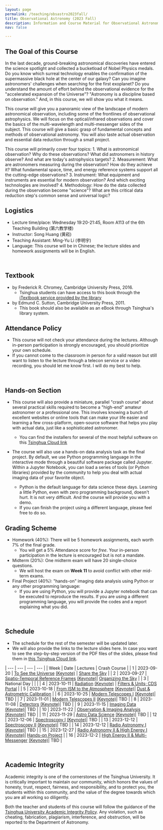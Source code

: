 ```yaml
---
layout: page
permalink: /teaching/obsastro2023fall/
title: Observational Astronomy (2023 Fall)
description: Information and Course Material for Observational Astronomy (30920023-90; 2023 Fall)
nav: false

---
```


## The Goal of this Course

In the last decade, ground-breaking astronomical discoveries have entered the science spotlight and collected a bucketload of Nobel Physics medals. Do you know which surreal technology enables the confirmation of the supermassive black hole at the center of our galaxy? Can you imagine astronomers' challenges when searching for the first exoplanet? Do you understand the amount of effort behind the observational evidence for the "accelerated expansion of the Universe"? "Astronomy is a discipline based on observation." And, in this course, we will show you what it means. 

This course will give you a panoramic view of the landscape of modern astronomical observation, including some of the frontlines of observational astrophysics. We will focus on the optical/infrared observations and cover the basics of the multi-wavelength and multi-messenger sides of the subject. This course will give a basic grasp of fundamental concepts and methods of observational astronomy. You will also taste actual observation and essential data reduction through a small project. 

This course will primarily cover four topics: 1. What is astronomical observation? Why do these observations? What did astronomers in history observe? And what are today's astrophysics targets? 2. Measurement: What are astronomers measuring during the observation? How do they achieve it? What fundamental space, time, and energy reference systems support all the cutting-edge observations? 3. Instrument: What equipment and instruments are essential for modern observation? And which exciting technologies are involved? 4. Methodology: How do the data collected during the observation become "science"? What are this critical data reduction step's common sense and universal logic?


## Logistics 

- Lecture time/place: Wednesday 19:20-21:45, Room A113 of the 6th Teaching Building (第六教学楼)
- Instructor: Song Huang (黄崧) 
- Teaching Assistant: Ming-Yu Li (李明宇)
- Language: This course will be in Chinese; the lecture slides and homework assignments will be in English.

<br>

## Textbook 

- [<To Measure the Sky: An Introduction to Observational Astronomy>](https://www.cambridge.org/highereducation/books/to-measure-the-sky/92996E5636A4EFD6562DF94AE947C908#overview) by Frederick R. Chromey, Cambridge University Press, 2016.
    - Tsinghua students can have access to this book through the [iTextbook service provided by the library](https://www.itextbook.cn/f/book/bookDetail?bookId=aedee3e3e130478aa41279b5625a102a)
- [<Observational Astronomy: Techniques and Instrumentation>](https://www.cambridge.org/us/universitypress/subjects/physics/observational-astronomy-techniques-and-instrumentation/observational-astronomy-techniques-and-instrumentation?format=HB&isbn=9781107010468#:~:text=This%20book%20is%20a%20comprehensive,of%20different%20types%20of%20instruments.) by Edmund C. Sutton, Cambridge University Press, 2011.
    - This book should also be available as an eBook through Tsinghua's library system.

## Attendance Policy 

- This course will not check your attendance during the lectures. Although in-person participation is strongly encouraged, you should prioritize your own schedule. 
- If you cannot come to the classroom in person for a valid reason but still want to listen to the lecture through a telecon service or a video recording, you should let me know first. I will do my best to help.

<br>

## Hands-on Section 

- This course will also provide a miniature, parallel "crash course" about several practical skills required to become a "high-end" amateur astronomer or a professional one. This involves knowing a bunch of excellent websites or online tools that can make your life easier and learning a few cross-platform, open-source software that helps you play with actual data, just like a sophisticated astronomer.
    - You can find the installers for several of the most helpful software on this [Tsinghua Cloud link](https://cloud.tsinghua.edu.cn/d/669cfad8531d4d16ab59/)

- The course will also use a hands-on data analysis task as the final project. By default, we use Python programming language in the interactive mode through a beautiful software package called Jupyter. Within a Jupyter Notebook, you can load a series of tools (or Python libraries) provided by the community to help you deal with actual imaging data of your favorite object. 
    - Python is the default language for data science these days. Learning a little Python, even with zero programming background, doesn't hurt. It is not very difficult. And the course will provide you with a demo. 
    - If you can finish the project using a different language, please feel free to do so. 

## Grading Scheme 

- Homework (40%): There will be 5 homework assignments, each worth 7% of the final grade.
    - You will get a 5% Attendance score for _free_. Your in-person participation in the lecture is encouraged but is not a mandate. 
- Midterm (20%): One midterm exam will have 20 single-choice questions.
    - We will host the exam on **Week 11** to avoid conflict with other mid-term exams.
- Final Project (40%): "hands-on" imaging data analysis using Python or any other programming language:
    - If you are using Python, you will provide a Jupyter notebook that can be executed to reproduce the results. 
    If you are using a different programming language, you will provide the codes and a report explaining what you did.

<br>

## Schedule 

- The schedule for the rest of the semester will be updated later. 
- We will also provide the links to the lecture slides here. In case you want to see the step-by-step version of the PDF files of the slides, please find them in [this Tsinghua Cloud link](https://cloud.tsinghua.edu.cn/d/6067e4d13d704e6aaa4a/). 

| --- | --- | --- | --- |
| Week | Date | Lectures | Crash Course |
| 1 | 2023-09-20 | [To See the Universe](https://cloud.tsinghua.edu.cn/f/a19d6d3654de42ab8669/) [(Keynote)](https://cloud.tsinghua.edu.cn/f/40a7a25ced0047fbb4ec/) | [Share the Sky](https://cloud.tsinghua.edu.cn/f/29c880961fb74e3587b5/) |
| 2 | 2023-09-27 | [Spatio-Temporal Reference Frames](https://cloud.tsinghua.edu.cn/f/47f589cb1fd1418f9b79/) [(Keynote)](https://cloud.tsinghua.edu.cn/f/b74bb1395b2145be9453/)| [Organizing the Sky](https://cloud.tsinghua.edu.cn/f/3d973d0e65614b679c1a/) |
| 3 | National Day | | |
| 4 | 2023-10-11 | [Radiation](https://cloud.tsinghua.edu.cn/f/f3265f70d8ff47d899a9/) [(Keynote)](https://cloud.tsinghua.edu.cn/f/dcac24bb87ed442280f4/) | [Filters & Units; CDS Portal](https://cloud.tsinghua.edu.cn/f/f85f3184b2454c9789ae/) |
| 5 | 2023-10-18 | [From ISM to the Atmosphere](https://cloud.tsinghua.edu.cn/f/5e26b85fc0854bd49cdc/) [(Keynote)](https://cloud.tsinghua.edu.cn/f/a20fa013c5164a7b945e/)| [Dust & Astrometric Calibration](https://cloud.tsinghua.edu.cn/f/3bda37e8aef047809392/) |
| 6 | 2023-10-25 | [Modern Telescopes I](https://cloud.tsinghua.edu.cn/f/371768ef1c7444edaf07/) [(Keynote)](https://cloud.tsinghua.edu.cn/f/04d1875a81d14452afa6/)| TBD |
| 7 | 2023-11-01 | [Modern Telescopes II](https://cloud.tsinghua.edu.cn/f/cf0b1a68e8bf480c881b/) [(Keynote)](https://cloud.tsinghua.edu.cn/f/e37a7fac7fbb494b9f5d/)| TBD |
| 8 | 2023-11-08 | [Detectors](https://cloud.tsinghua.edu.cn/f/31e7843352394281b404/) [(Keynote)](https://cloud.tsinghua.edu.cn/f/ea8d319847ce4dbc9196/)| TBD |
| 9 | 2023-11-15 | [Imaging Data](https://cloud.tsinghua.edu.cn/f/8ffd892f893241849187/) [(Keynote)](https://cloud.tsinghua.edu.cn/f/df969c3575424575be83/)| TBD |
| 10 | 2023-11-22 | [Observation & Imaging Analysis](https://cloud.tsinghua.edu.cn/f/ba288c49a212471a9621/) [(Keynote)](https://cloud.tsinghua.edu.cn/f/2e40e3d0b16f4ebfa7e6/)| TBD |
| 11 | 2023-11-29 | [Astro Data Science](https://cloud.tsinghua.edu.cn/f/d50763b2a03644969878/) [(Keynote)](https://cloud.tsinghua.edu.cn/f/e3689e5c69c94e1f93f6/)| TBD |
| 12 | 2023-12-06 | [Spectroscopy I](https://cloud.tsinghua.edu.cn/f/eac5fc6bd37f4c9683c9/) [(Keynote)](https://cloud.tsinghua.edu.cn/f/d7de91d478684311a932/)| TBD |
| 13 | 2023-12-12 | [Spectroscopy II](https://cloud.tsinghua.edu.cn/f/1a7e387d686e4305a11d/) [(Keynote)](https://cloud.tsinghua.edu.cn/f/96108a19060448d7b7e4/)| TBD |
| 14 | 2023-12-12 | [Radio Astronomy I](https://cloud.tsinghua.edu.cn/f/8cf1078ef4b247bfb3aa/) [(Keynote)](https://cloud.tsinghua.edu.cn/f/839d9f2c1c7b40be90e6/)| TBD |
| 15 | 2023-12-27 | [Radio Astronomy II & High Energy I](https://cloud.tsinghua.edu.cn/f/e4d5984bf34748d3b5c5/) [(Keynote)](https://cloud.tsinghua.edu.cn/f/638b77c65fe84f19bdbf/)| [Hands-on Project](https://cloud.tsinghua.edu.cn/f/480016768a044bf9a88a/) |
| 16 | 2023-12-2 | [High Energy II & Multi-Messenger](https://cloud.tsinghua.edu.cn/f/a10f507e2b904721ade7/) [(Keynote)](https://cloud.tsinghua.edu.cn/f/fe03dfbdb0b342cc8733/)| TBD |

<br>

## Academic Integrity

Academic integrity is one of the cornerstones of the Tsinghua University. It is critically important to maintain our community, which honors the values of honesty, trust, respect, fairness, and responsibility, and to protect you, the students within this community, and the value of the degree towards which you are all working so diligently.

Both the teacher and students of this course will follow the guidance of the [Tsinghua University Academic Integrity Policy](https://www.tsinghua.edu.cn/xswyh/info/1018/1019.htm). Any violation, such as cheating, fabrication, plagiarism, interference, and obstruction, will be reported to the Department of Astronomy.
